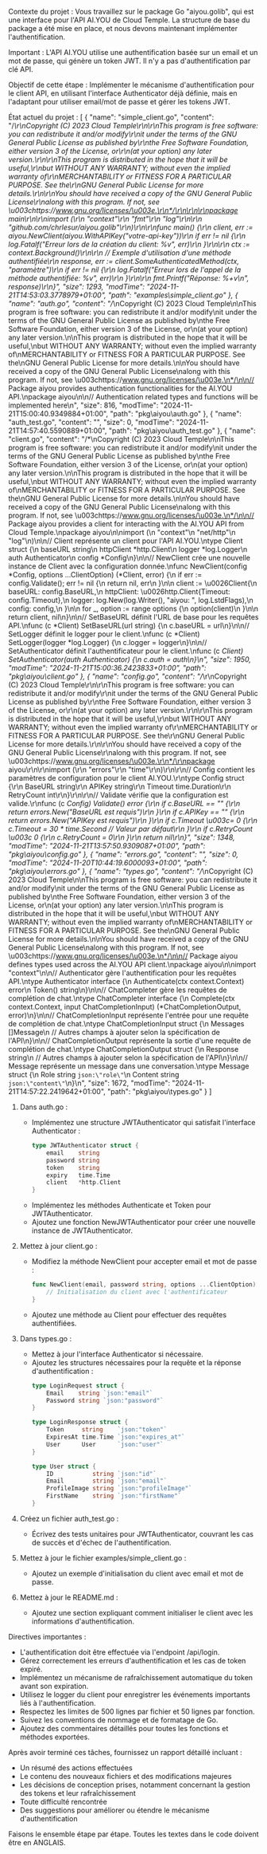 Contexte du projet :
Vous travaillez sur le package Go "aiyou.golib", qui est une interface pour l'API AI.YOU de Cloud Temple. La structure de base du package a été mise en place, et nous devons maintenant implémenter l'authentification.

Important : L'API AI.YOU utilise une authentification basée sur un email et un mot de passe, qui génère un token JWT. Il n'y a pas d'authentification par clé API.

Objectif de cette étape :
Implémenter le mécanisme d'authentification pour le client API, en utilisant l'interface Authenticator déjà définie, mais en l'adaptant pour utiliser email/mot de passe et gérer les tokens JWT.

État actuel du projet :
[
  {
    "name": "simple_client.go",
    "content": "/*\r\nCopyright (C) 2023 Cloud Temple\r\n\r\nThis program is free software: you can redistribute it and/or modify\r\nit under the terms of the GNU General Public License as published by\r\nthe Free Software Foundation, either version 3 of the License, or\r\n(at your option) any later version.\r\n\r\nThis program is distributed in the hope that it will be useful,\r\nbut WITHOUT ANY WARRANTY; without even the implied warranty of\r\nMERCHANTABILITY or FITNESS FOR A PARTICULAR PURPOSE.  See the\r\nGNU General Public License for more details.\r\n\r\nYou should have received a copy of the GNU General Public License\r\nalong with this program.  If not, see \u003chttps://www.gnu.org/licenses/\u003e.\r\n*/\r\n\r\n\r\npackage main\r\n\r\nimport (\r\n    \"context\"\r\n    \"fmt\"\r\n    \"log\"\r\n\r\n    \"github.com/chrlesur/aiyou.golib\"\r\n)\r\n\r\nfunc main() {\r\n    client, err := aiyou.NewClient(aiyou.WithAPIKey(\"votre-api-key\"))\r\n    if err != nil {\r\n        log.Fatalf(\"Erreur lors de la création du client: %v\", err)\r\n    }\r\n\r\n    ctx := context.Background()\r\n\r\n    // Exemple d'utilisation d'une méthode authentifiée\r\n    response, err := client.SomeAuthenticatedMethod(ctx, \"paramètre\")\r\n    if err != nil {\r\n        log.Fatalf(\"Erreur lors de l'appel de la méthode authentifiée: %v\", err)\r\n    }\r\n\r\n    fmt.Printf(\"Réponse: %+v\\n\", response)\r\n}",
    "size": 1293,
    "modTime": "2024-11-21T14:53:03.3778979+01:00",
    "path": "examples\\simple_client.go"
  },
  {
    "name": "auth.go",
    "content": "/*\nCopyright (C) 2023 Cloud Temple\n\nThis program is free software: you can redistribute it and/or modify\nit under the terms of the GNU General Public License as published by\nthe Free Software Foundation, either version 3 of the License, or\n(at your option) any later version.\n\nThis program is distributed in the hope that it will be useful,\nbut WITHOUT ANY WARRANTY; without even the implied warranty of\nMERCHANTABILITY or FITNESS FOR A PARTICULAR PURPOSE.  See the\nGNU General Public License for more details.\n\nYou should have received a copy of the GNU General Public License\nalong with this program.  If not, see \u003chttps://www.gnu.org/licenses/\u003e.\n*/\n\n// Package aiyou provides authentication functionalities for the AI.YOU API.\npackage aiyou\n\n// Authentication related types and functions will be implemented here\n",
    "size": 816,
    "modTime": "2024-11-21T15:00:40.9349884+01:00",
    "path": "pkg\\aiyou\\auth.go"
  },
  {
    "name": "auth_test.go",
    "content": "",
    "size": 0,
    "modTime": "2024-11-21T14:57:40.5590889+01:00",
    "path": "pkg\\aiyou\\auth_test.go"
  },
  {
    "name": "client.go",
    "content": "/*\nCopyright (C) 2023 Cloud Temple\n\nThis program is free software: you can redistribute it and/or modify\nit under the terms of the GNU General Public License as published by\nthe Free Software Foundation, either version 3 of the License, or\n(at your option) any later version.\n\nThis program is distributed in the hope that it will be useful,\nbut WITHOUT ANY WARRANTY; without even the implied warranty of\nMERCHANTABILITY or FITNESS FOR A PARTICULAR PURPOSE.  See the\nGNU General Public License for more details.\n\nYou should have received a copy of the GNU General Public License\nalong with this program.  If not, see \u003chttps://www.gnu.org/licenses/\u003e.\n*/\n\n// Package aiyou provides a client for interacting with the AI.YOU API from Cloud Temple.\npackage aiyou\n\nimport (\n    \"context\"\n    \"net/http\"\n    \"log\"\n)\n\n// Client représente un client pour l'API AI.YOU.\ntype Client struct {\n    baseURL    string\n    httpClient *http.Client\n    logger     *log.Logger\n    auth       Authenticator\n    config     *Config\n}\n\n// NewClient crée une nouvelle instance de Client avec la configuration donnée.\nfunc NewClient(config *Config, options ...ClientOption) (*Client, error) {\n    if err := config.Validate(); err != nil {\n        return nil, err\n    }\n\n    client := \u0026Client{\n        baseURL:    config.BaseURL,\n        httpClient: \u0026http.Client{Timeout: config.Timeout},\n        logger:     log.New(log.Writer(), \"aiyou: \", log.LstdFlags),\n        config:     config,\n    }\n\n    for _, option := range options {\n        option(client)\n    }\n\n    return client, nil\n}\n\n// SetBaseURL définit l'URL de base pour les requêtes API.\nfunc (c *Client) SetBaseURL(url string) {\n    c.baseURL = url\n}\n\n// SetLogger définit le logger pour le client.\nfunc (c *Client) SetLogger(logger *log.Logger) {\n    c.logger = logger\n}\n\n// SetAuthenticator définit l'authentificateur pour le client.\nfunc (c *Client) SetAuthenticator(auth Authenticator) {\n    c.auth = auth\n}\n",
    "size": 1950,
    "modTime": "2024-11-21T15:00:36.2423833+01:00",
    "path": "pkg\\aiyou\\client.go"
  },
  {
    "name": "config.go",
    "content": "/*\r\nCopyright (C) 2023 Cloud Temple\r\n\r\nThis program is free software: you can redistribute it and/or modify\r\nit under the terms of the GNU General Public License as published by\r\nthe Free Software Foundation, either version 3 of the License, or\r\n(at your option) any later version.\r\n\r\nThis program is distributed in the hope that it will be useful,\r\nbut WITHOUT ANY WARRANTY; without even the implied warranty of\r\nMERCHANTABILITY or FITNESS FOR A PARTICULAR PURPOSE.  See the\r\nGNU General Public License for more details.\r\n\r\nYou should have received a copy of the GNU General Public License\r\nalong with this program.  If not, see \u003chttps://www.gnu.org/licenses/\u003e.\r\n*/\r\npackage aiyou\r\n\r\nimport (\r\n    \"errors\"\r\n    \"time\"\r\n)\r\n\r\n// Config contient les paramètres de configuration pour le client AI.YOU.\r\ntype Config struct {\r\n    BaseURL    string\r\n    APIKey     string\r\n    Timeout    time.Duration\r\n    RetryCount int\r\n}\r\n\r\n// Validate vérifie que la configuration est valide.\r\nfunc (c *Config) Validate() error {\r\n    if c.BaseURL == \"\" {\r\n        return errors.New(\"BaseURL est requis\")\r\n    }\r\n    if c.APIKey == \"\" {\r\n        return errors.New(\"APIKey est requis\")\r\n    }\r\n    if c.Timeout \u003c= 0 {\r\n        c.Timeout = 30 * time.Second // Valeur par défaut\r\n    }\r\n    if c.RetryCount \u003c 0 {\r\n        c.RetryCount = 0\r\n    }\r\n    return nil\r\n}",
    "size": 1348,
    "modTime": "2024-11-21T13:57:50.9309087+01:00",
    "path": "pkg\\aiyou\\config.go"
  },
  {
    "name": "errors.go",
    "content": "",
    "size": 0,
    "modTime": "2024-11-20T10:44:19.6000093+01:00",
    "path": "pkg\\aiyou\\errors.go"
  },
  {
    "name": "types.go",
    "content": "/*\nCopyright (C) 2023 Cloud Temple\n\nThis program is free software: you can redistribute it and/or modify\nit under the terms of the GNU General Public License as published by\nthe Free Software Foundation, either version 3 of the License, or\n(at your option) any later version.\n\nThis program is distributed in the hope that it will be useful,\nbut WITHOUT ANY WARRANTY; without even the implied warranty of\nMERCHANTABILITY or FITNESS FOR A PARTICULAR PURPOSE.  See the\nGNU General Public License for more details.\n\nYou should have received a copy of the GNU General Public License\nalong with this program.  If not, see \u003chttps://www.gnu.org/licenses/\u003e.\n*/\n\n// Package aiyou defines types used across the AI.YOU API client.\npackage aiyou\n\nimport \"context\"\n\n// Authenticator gère l'authentification pour les requêtes API.\ntype Authenticator interface {\n    Authenticate(ctx context.Context) error\n    Token() string\n}\n\n// ChatCompleter gère les requêtes de complétion de chat.\ntype ChatCompleter interface {\n    Complete(ctx context.Context, input ChatCompletionInput) (*ChatCompletionOutput, error)\n}\n\n// ChatCompletionInput représente l'entrée pour une requête de complétion de chat.\ntype ChatCompletionInput struct {\n    Messages []Message\n    // Autres champs à ajouter selon la spécification de l'API\n}\n\n// ChatCompletionOutput représente la sortie d'une requête de complétion de chat.\ntype ChatCompletionOutput struct {\n    Response string\n    // Autres champs à ajouter selon la spécification de l'API\n}\n\n// Message représente un message dans une conversation.\ntype Message struct {\n    Role    string `json:\"role\"`\n    Content string `json:\"content\"`\n}\n",
    "size": 1672,
    "modTime": "2024-11-21T14:57:22.2419642+01:00",
    "path": "pkg\\aiyou\\types.go"
  }
]
1. Dans auth.go :
   - Implémentez une structure JWTAuthenticator qui satisfait l'interface Authenticator :
     ```go
     type JWTAuthenticator struct {
         email    string
         password string
         token    string
         expiry   time.Time
         client   *http.Client
     }
     ```
   - Implémentez les méthodes Authenticate et Token pour JWTAuthenticator.
   - Ajoutez une fonction NewJWTAuthenticator pour créer une nouvelle instance de JWTAuthenticator.

2. Mettez à jour client.go :
   - Modifiez la méthode NewClient pour accepter email et mot de passe :
     ```go
     func NewClient(email, password string, options ...ClientOption) (*Client, error) {
         // Initialisation du client avec l'authentificateur
     }
     ```
   - Ajoutez une méthode au Client pour effectuer des requêtes authentifiées.

3. Dans types.go :
   - Mettez à jour l'interface Authenticator si nécessaire.
   - Ajoutez les structures nécessaires pour la requête et la réponse d'authentification :
     ```go
     type LoginRequest struct {
         Email    string `json:"email"`
         Password string `json:"password"`
     }

     type LoginResponse struct {
         Token     string    `json:"token"`
         ExpiresAt time.Time `json:"expires_at"`
         User      User      `json:"user"`
     }

     type User struct {
         ID           string `json:"id"`
         Email        string `json:"email"`
         ProfileImage string `json:"profileImage"`
         FirstName    string `json:"firstName"`
     }
     ```

4. Créez un fichier auth_test.go :
   - Écrivez des tests unitaires pour JWTAuthenticator, couvrant les cas de succès et d'échec de l'authentification.

5. Mettez à jour le fichier examples/simple_client.go :
   - Ajoutez un exemple d'initialisation du client avec email et mot de passe.

6. Mettez à jour le README.md :
   - Ajoutez une section expliquant comment initialiser le client avec les informations d'authentification.

Directives importantes :
- L'authentification doit être effectuée via l'endpoint /api/login.
- Gérez correctement les erreurs d'authentification et les cas de token expiré.
- Implémentez un mécanisme de rafraîchissement automatique du token avant son expiration.
- Utilisez le logger du client pour enregistrer les événements importants liés à l'authentification.
- Respectez les limites de 500 lignes par fichier et 50 lignes par fonction.
- Suivez les conventions de nommage et de formatage de Go.
- Ajoutez des commentaires détaillés pour toutes les fonctions et méthodes exportées.

Après avoir terminé ces tâches, fournissez un rapport détaillé incluant :
- Un résumé des actions effectuées
- Le contenu des nouveaux fichiers et des modifications majeures
- Les décisions de conception prises, notamment concernant la gestion des tokens et leur rafraîchissement
- Toute difficulté rencontrée
- Des suggestions pour améliorer ou étendre le mécanisme d'authentification

Faisons le ensemble étape par étape. Toutes les textes dans le code doivent être en ANGLAIS.